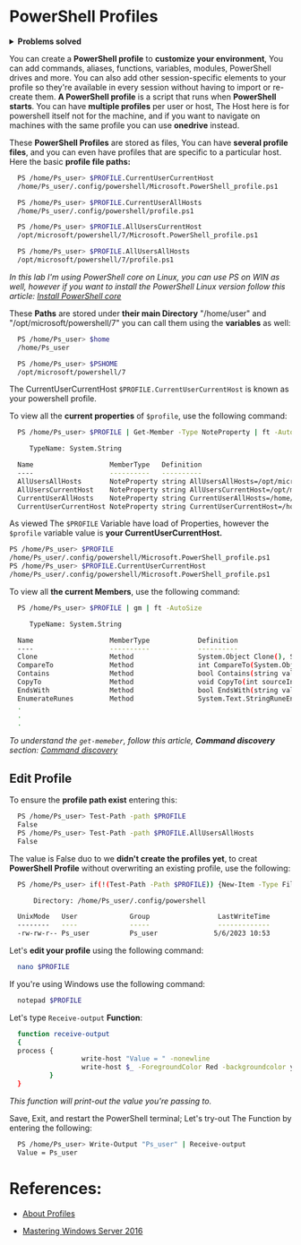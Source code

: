# PowerShell Profiles

<details>
<summary><b>Problems solved</b></summary>

- **Senario 01:** You are usnig PowerShell to create **bunch of AD users** from excel sheet, Using script like the below:

  ```bash
    # This script for clearification only, and not tested! 
    ​import-csv -path c:\temp\users.csv | foreach {

    $givenName = $_.name.split()[0] 
    $surname = $_.name.split()[1]
    new-aduser -name $_.name -enabled $true –givenName $givenName –surname $surname -accountpassword (convertto-securestring $_.password -asplaintext -force) -changepasswordatlogon $true -samaccountname $_.samaccountname –userprincipalname ($_.samaccountname+”@ad.contoso.com”) -city $_.city -department $_.department
    }

  ```
  
  Each time you'll go and open-up your script and edit the ```import-csv``` path to refer to the new excel sheet you want to woke on. These steps are a little overwhelming. **Instead**, you can define this script as a **function** in powershell profile and **parameterize** the ```import-csv``` path, So each time to create a bunch of users just open the **PowerSell terminal** and type the name of the function and **pass** the new path of your excel sheet as an option, Traa!!

- **Senario 02:** You have **multiple scripts** in your environment, and you have some variables and functions that you're **using continuously** in each script, So you're defining in each scripts **the same variables and functions, etc.** in short period you'll find out that your script become more **complex;** To make the script simple in as possible you can define all those variables and function in **PowerShell profile** and just **recall** them in your script.

</details>


You can create a **PowerShell profile** to **customize your environment**, You can add commands, aliases, functions, variables, modules, PowerShell drives and more. You can also add other session-specific elements to your profile so they're available in every session without having to import or re-create them. **A PowerShell profile** is a script that runs when **PowerShell starts**. You can have **multiple profiles** per user or host, The Host here is for powershell itself not for the machine, and if you want to navigate on machines with the same profile you can use **onedrive** instead.


  
  These **PowerShell Profiles** are stored as files, You can have **several profile files**, and you can even have profiles that are specific to a particular host. Here the basic **profile file paths:**
  

  ```bash  
    PS /home/Ps_user> $PROFILE.CurrentUserCurrentHost
    /home/Ps_user/.config/powershell/Microsoft.PowerShell_profile.ps1
  ```
  

  
  ```bash  
    PS /home/Ps_user> $PROFILE.CurrentUserAllHosts   
    /home/Ps_user/.config/powershell/profile.ps1
  ```
  

  
  ```bash  
    PS /home/Ps_user> $PROFILE.AllUsersCurrentHost                                  
    /opt/microsoft/powershell/7/Microsoft.PowerShell_profile.ps1
  ```
 

  
  ```bash  
    PS /home/Ps_user> $PROFILE.AllUsersAllHosts   
    /opt/microsoft/powershell/7/profile.ps1
  ```
  

*In this lab I'm using PowerShell core on Linux, you can use PS on WIN as well, however if you want to install the PowerShell Linux version follow this article: [Install PowerShell core](https://github.com/Ps_user-Eleraki/PowerShell_Articles/tree/main/PsFoldersize#install-powershell-core)*

These **Paths** are stored under **their main Directory** "/home/user" and "/opt/microsoft/powershell/7"  you can call them using the **variables** as well:

```bash
  PS /home/Ps_user> $home                    
  /home/Ps_user
```

```bash
  PS /home/Ps_user> $PSHOME                     
  /opt/microsoft/powershell/7
```

The CurrentUserCurrentHost ```$PROFILE.CurrentUserCurrentHost``` is known as your powershell profile.

To view all the **current properties** of ```$profile```, use the following command:
```bash
  PS /home/Ps_user> $PROFILE | Get-Member -Type NoteProperty | ft -AutoSize

     TypeName: System.String

  Name                   MemberType   Definition
  ----                   ----------   ----------
  AllUsersAllHosts       NoteProperty string AllUsersAllHosts=/opt/microsoft/powershell/7/profile.ps1
  AllUsersCurrentHost    NoteProperty string AllUsersCurrentHost=/opt/microsoft/powershell/7/Microsoft.PowerShell_profile.ps1
  CurrentUserAllHosts    NoteProperty string CurrentUserAllHosts=/home/Ps_user/.config/powershell/profile.ps1
  CurrentUserCurrentHost NoteProperty string CurrentUserCurrentHost=/home/Ps_user/.config/powershell/Microsoft.PowerShell_profile.ps1
```
As viewed The ```$PROFILE``` Variable have load of Properties, however the ```$profile``` variable value is **your CurrentUserCurrentHost.**
```bash
PS /home/Ps_user> $PROFILE      
/home/Ps_user/.config/powershell/Microsoft.PowerShell_profile.ps1
PS /home/Ps_user> $PROFILE.CurrentUserCurrentHost
/home/Ps_user/.config/powershell/Microsoft.PowerShell_profile.ps1
```

To view all **the current Members**, use the following command:

```bash
  PS /home/Ps_user> $PROFILE | gm | ft -AutoSize                           

     TypeName: System.String

  Name                   MemberType            Definition
  ----                   ----------            ----------
  Clone                  Method                System.Object Clone(), System.Object ICloneable.Clone()
  CompareTo              Method                int CompareTo(System.Object value), int CompareTo(string strB), int IComparable.CompareTo(Syste…
  Contains               Method                bool Contains(string value), bool Contains(string value, System.StringComparison comparisonType…
  CopyTo                 Method                void CopyTo(int sourceIndex, char[] destination, int destinationIndex, int count), void CopyTo(…
  EndsWith               Method                bool EndsWith(string value), bool EndsWith(string value, System.StringComparison comparisonType…
  EnumerateRunes         Method                System.Text.StringRuneEnumerator EnumerateRunes()
  .
  .
  .

```

*To understand the ```get-memeber```, follow this article, **Command discovery** section: [Command discovery](https://github.com/Ps_user-Eleraki/PowerShell_Articles/tree/main/PsFoldersize#psfoldersize-module-1)*


## Edit Profile


To ensure the **profile path exist** entering this:

```bash
  PS /home/Ps_user> Test-Path -path $PROFILE
  False
  PS /home/Ps_user> Test-Path -path $PROFILE.AllUsersAllHosts
  False
```
The value is False duo to we **didn't create the profiles yet**, to creat **PowerShell Profile** without overwriting an existing profile, use the following:

```bash
  PS /home/Ps_user> if(!(Test-Path -Path $PROFILE)) {New-Item -Type File -path $PROFILE -Force}

      Directory: /home/Ps_user/.config/powershell

  UnixMode   User             Group                 LastWriteTime           Size Name
  --------   ----             -----                 -------------           ---- ----
  -rw-rw-r-- Ps_user          Ps_user              5/6/2023 10:53              0 Microsoft.PowerShell_profile.ps1
```

Let's **edit your profile** using the following command:

```bash
  nano $PROFILE
```

If you're using Windows use the following command:

```bash
  notepad $PROFILE
```

Let's type ```Receive-output``` **Function**:

```bash
  function receive-output
  {
  process {
                  write-host "Value = " -nonewline
                  write-host $_ -ForegroundColor Red -backgroundcolor yellow
          }
  }
```
*This function will print-out the value you're passing to.*

Save, Exit, and restart the PowerShell terminal; Let's try-out The Function by entering the following:

```bash
  PS /home/Ps_user> Write-Output "Ps_user" | Receive-output
  Value = Ps_user
```


# References:

- [About Profiles](https://learn.microsoft.com/en-us/powershell/module/microsoft.powershell.core/about/about_profiles?view=powershell-7.3)

- [Mastering Windows Server 2016](https://www.amazon.com/Mastering-Windows-Server-Brian-Svidergol/dp/1119404975/ref=sr_1_1?crid=1410D3AZEKH9O&keywords=mastering+windows+server+2016&qid=1683395968&sprefix=Mastering+Windows+Server%2Caps%2C258&sr=8-1)